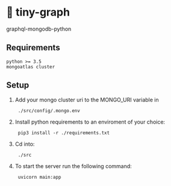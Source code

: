 # 🧬 tiny-graph
graphql-mongodb-python 

## Requirements

    python >= 3.5
    mongoatlas cluster

## Setup

1) Add your mongo cluster uri to the MONGO_URI variable in 

        ./src/config/.mongo.env

2) Install python requirements to an enviroment of your choice: 

        pip3 install -r ./requirements.txt

3) Cd into:

        ./src

4) To start the server run the following command: 

        uvicorn main:app